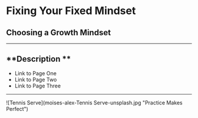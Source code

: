 # Fixing Your Fixed Mindset  
## Choosing a Growth Mindset
---
**Description **
---
* Link to Page One  
* Link to Page Two  
* Link to Page Three  
---
![Tennis Serve](moises-alex-Tennis Serve-unsplash.jpg "Practice Makes Perfect")

